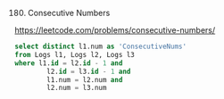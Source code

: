 180. Consecutive Numbers

https://leetcode.com/problems/consecutive-numbers/

```SQL
select distinct l1.num as 'ConsecutiveNums'
from Logs l1, Logs l2, Logs l3
where l1.id = l2.id - 1 and
        l2.id = l3.id - 1 and
        l1.num = l2.num and
        l2.num = l3.num
```
